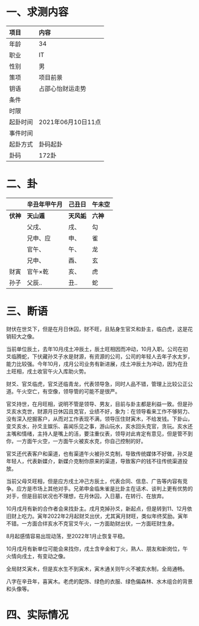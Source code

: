 # 一、求测内容

| 项目     | 内容               |
| :------- | :----------------- |
| 年龄     | 34                 |
| 职业     | IT                 |
| 性别     | 男                 |
| 策项     | 项目前景           |
| 钥语     | 占邵心怡财运走势   |
| 条件     |                    |
| 时限     |                    |
| 起卦时间 | 2021年06月10日11点 |
| 事件时间 |                    |
| 起卦方式 | 卦码起卦           |
| 卦码     | 172卦              |

# 二、卦

|                | 辛丑年甲午月     | 己丑日           | 午未空         |
| :------------- | :--------------- | :--------------- | :------------- |
| **伏神** | **天山遁** | **天风姤** | **六神** |
|                | 父戌、           | 戌、             | 勾             |
|                | 兄申、应         | 申、             | 雀             |
|                | 官午、           | 午、             | 龙             |
|                | 兄申、           | 酉、             | 玄             |
| 财寅           | 官午×乾         | 亥、             | 虎             |
| 孙子           | 父辰..           | 丑..             | 蛇             |

# 三、断语

财伏在世爻下，但是在月日休囚，财不旺，且贴身生官爻和卦主，临白虎，这是花销较大之像。

当前单位辰土，去年10月戌土冲辰土，辰土旺相因而冲动，10月入职。公司在初爻临腾蛇，下伏藏孙爻子水是财源，有资源的公司，公司的年轻人去年子水太岁，能力比较强。今年10月，戌月公司业务有新进展，戌土冲辰土为冲动，因为在丑土旺相，戌土收官午火入库助火势。

财爻、官爻临虎，官爻还临青龙，代表领导急，同时人品不错，管理上比较公正公道。午火空亡，有空像，领导管的可能不是很严。

官爻持世，在月旺相，说明不管是领导、男友，目前与卦主都是利益一致。但是孙爻亥水克世，财源月日休囚且克官，业绩不好，象为：在领导看来工作不够努力、没有深入挖掘客户，从而对工作表现不满，领导压住财寅木，不给发钱。下卦山，变爻亥水，孙爻主娱乐、喜闻乐见之事，游山玩水，亥水回头克官，贪玩。亥水还主嘴和情绪，主持人是嘴上的活，要注重仪表，领导对此肯定有意见，但是管不到你，一方面午火空，一方面午火被亥水克，你自己控制的好。

官爻还代表客户和渠道，也有渠道午火被孙爻克制，导致传统媒体不好做，孙爻是年轻人，代表新媒介，新媒介克制你原来的渠道，导致客户的钱不往传统渠道投放。

当前父母爻旺相，但是应方戌土冲己方辰土，代表合同、信息、广告等内容有竞争。应方是市场上其他对手。兄弟申金临朱雀是比卦主在话术、谈判上更有优势的对手，但是目前状况也不理想，在月休囚，入日墓，在转行、在放弃。

10月戌月有新的合作者会来找卦主。戌月克掉孙爻，新起点，但是转到11、12月依旧财上吃力。寅年2022年2月起财爻出伏，尤其寅月财旺，类似年终奖励。寅年不错。一方面合绊亥水不克官爻午火，一方面助财出伏，一方面旺财生身。

8月起感情容易出现动荡，至2022年1月止恢复平稳。

10月戌月有新单位可能会来找你，戌土含辛金和丁火，熟人、朋友和新岗位，午火情向戌土，有变动之像。

全局财爻寅木，但是亥水生不到寅木，寅木通关则午火不被亥水制，全局通畅。

八字在辛丑年，喜寅木。老虎的配饰、绿色的衣服、绿色偏森林、水木组合的背景和头像等。

# 四、实际情况
